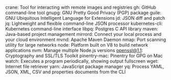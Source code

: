crane: Tool for interacting with remote images and registries
gh: GitHub command-line tool
gnupg: GNU Pretty Good Privacy (PGP) package
guile: GNU Ubiquitous Intelligent Language for Extensions
jd: JSON diff and patch
jq: Lightweight and flexible command-line JSON processor
kubernetes-cli: Kubernetes command-line interface
libpq: Postgres C API library
maven: Java-based project management
mirrord: Connect your local process and your cloud environment
mvnd: Apache Maven Daemon
nmap: Port scanning utility for large networks
node: Platform built on V8 to build network applications
nvm: Manage multiple Node.js versions
openssl@1.1: Cryptography and SSL/TLS Toolkit
pinentry-mac: Pinentry for GPG on Mac
watch: Executes a program periodically, showing output fullscreen
wget: Internet file retriever
yarn: JavaScript package manager
yq: Process YAML, JSON, XML, CSV and properties documents from the CLI

